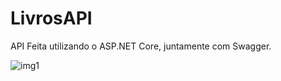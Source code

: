 # LivrosAPI
 API Feita utilizando o ASP.NET Core, juntamente com Swagger.
 
 
![img1](https://user-images.githubusercontent.com/77513698/163843100-5e486a20-bbdc-47af-8f9c-ecb69a3d12b2.png)
